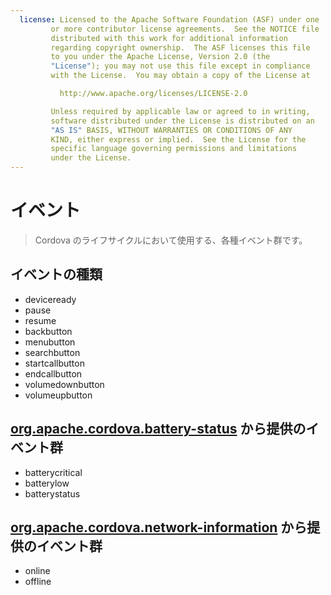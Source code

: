 ```yaml
---
  license: Licensed to the Apache Software Foundation (ASF) under one
         or more contributor license agreements.  See the NOTICE file
         distributed with this work for additional information
         regarding copyright ownership.  The ASF licenses this file
         to you under the Apache License, Version 2.0 (the
         "License"); you may not use this file except in compliance
         with the License.  You may obtain a copy of the License at

           http://www.apache.org/licenses/LICENSE-2.0

         Unless required by applicable law or agreed to in writing,
         software distributed under the License is distributed on an
         "AS IS" BASIS, WITHOUT WARRANTIES OR CONDITIONS OF ANY
         KIND, either express or implied.  See the License for the
         specific language governing permissions and limitations
         under the License.
---
```


# イベント

> Cordova のライフサイクルにおいて使用する、各種イベント群です。

## イベントの種類

- deviceready
- pause
- resume
- backbutton
- menubutton
- searchbutton
- startcallbutton
- endcallbutton
- volumedownbutton
- volumeupbutton

## [org.apache.cordova.battery-status](https://github.com/apache/cordova-plugin-battery-status/blob/master/doc/index.md) から提供のイベント群

- batterycritical
- batterylow
- batterystatus

## [org.apache.cordova.network-information](https://github.com/apache/cordova-plugin-network-information/blob/master/doc/index.md) から提供のイベント群

- online
- offline

